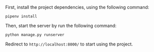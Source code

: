 First, install the project dependencies, using the following command:

`pipenv install`

Then, start the server by run the following command:

`python manage.py runserver`

Redirect to `http://localhost:8000/` to start using the project.
